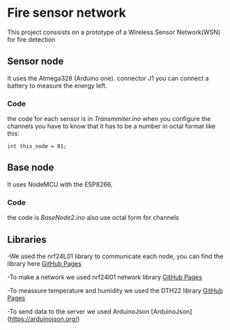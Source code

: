# Fire sensor network
This project conssists on a prototype of a Wireless Sensor Network(WSN) for fire detection
## Sensor node
It uses the Atmega328 (Arduino one).
connector J1 you can connect a battery to measure the energy left.

### Code
the code for each sensor is in  _Transmmiter.ino_ 
when you configure the channels you have to know that it has to be a
number in octal format like this:
```
int this_node = 01; 
```

## Base node
It uses NodeMCU with the ESP8266, 

### Code 
the code is _BaseNode2.ino_
also use octal form for channels

## Libraries
-We used the nrf24L01 library to communicate each node, you can find the library here [GitHub Pages](https://github.com/nRF24/RF24)

-To make a network we used nrf24l01 network library [GitHub Pages](https://github.com/nRF24/RF24Network)

-To meassure temperature and humidity we used the DTH22 library 
[GitHub Pages](https://github.com/adafruit/DHT-sensor-library)

-To send data to the server we used ArduinoJson [ArduinoJson] (https://arduinojson.org/)

